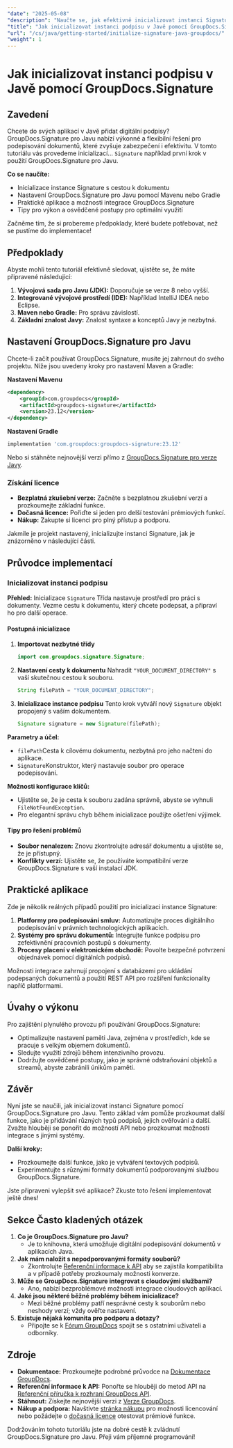 ```yaml
---
"date": "2025-05-08"
"description": "Naučte se, jak efektivně inicializovat instanci Signature pomocí GroupDocs.Signature pro Javu. Postupujte podle tohoto komplexního průvodce a vylepšete své aplikace pro podepisování dokumentů."
"title": "Jak inicializovat instanci podpisu v Javě pomocí GroupDocs.Signature"
"url": "/cs/java/getting-started/initialize-signature-java-groupdocs/"
"weight": 1
---
```


# Jak inicializovat instanci podpisu v Javě pomocí GroupDocs.Signature

## Zavedení

Chcete do svých aplikací v Javě přidat digitální podpisy? GroupDocs.Signature pro Javu nabízí výkonné a flexibilní řešení pro podepisování dokumentů, které zvyšuje zabezpečení i efektivitu. V tomto tutoriálu vás provedeme inicializací... `Signature` například první krok v použití GroupDocs.Signature pro Javu.

**Co se naučíte:**
- Inicializace instance Signature s cestou k dokumentu
- Nastavení GroupDocs.Signature pro Javu pomocí Mavenu nebo Gradle
- Praktické aplikace a možnosti integrace GroupDocs.Signature
- Tipy pro výkon a osvědčené postupy pro optimální využití

Začněme tím, že si probereme předpoklady, které budete potřebovat, než se pustíme do implementace!

## Předpoklady

Abyste mohli tento tutoriál efektivně sledovat, ujistěte se, že máte připravené následující:

1. **Vývojová sada pro Javu (JDK):** Doporučuje se verze 8 nebo vyšší.
2. **Integrované vývojové prostředí (IDE):** Například IntelliJ IDEA nebo Eclipse.
3. **Maven nebo Gradle:** Pro správu závislostí.
4. **Základní znalost Javy:** Znalost syntaxe a konceptů Javy je nezbytná.

## Nastavení GroupDocs.Signature pro Javu

Chcete-li začít používat GroupDocs.Signature, musíte jej zahrnout do svého projektu. Níže jsou uvedeny kroky pro nastavení Maven a Gradle:

**Nastavení Mavenu**
```xml
<dependency>
    <groupId>com.groupdocs</groupId>
    <artifactId>groupdocs-signature</artifactId>
    <version>23.12</version>
</dependency>
```

**Nastavení Gradle**
```gradle
implementation 'com.groupdocs:groupdocs-signature:23.12'
```

Nebo si stáhněte nejnovější verzi přímo z [GroupDocs.Signature pro verze Javy](https://releases.groupdocs.com/signature/java/).

### Získání licence
- **Bezplatná zkušební verze:** Začněte s bezplatnou zkušební verzí a prozkoumejte základní funkce.
- **Dočasná licence:** Pořiďte si jeden pro delší testování prémiových funkcí.
- **Nákup:** Zakupte si licenci pro plný přístup a podporu.

Jakmile je projekt nastavený, inicializujte instanci Signature, jak je znázorněno v následující části.

## Průvodce implementací

### Inicializovat instanci podpisu

**Přehled:**
Inicializace `Signature` Třída nastavuje prostředí pro práci s dokumenty. Vezme cestu k dokumentu, který chcete podepsat, a připraví ho pro další operace.

#### Postupná inicializace

1. **Importovat nezbytné třídy**
   ```java
   import com.groupdocs.signature.Signature;
   ```
2. **Nastavení cesty k dokumentu**
   Nahradit `"YOUR_DOCUMENT_DIRECTORY"` s vaší skutečnou cestou k souboru.
   ```java
   String filePath = "YOUR_DOCUMENT_DIRECTORY";
   ```
3. **Inicializace instance podpisu**
   Tento krok vytváří nový `Signature` objekt propojený s vaším dokumentem.
   ```java
   Signature signature = new Signature(filePath);
   ```

**Parametry a účel:**
- `filePath`Cesta k cílovému dokumentu, nezbytná pro jeho načtení do aplikace.
- `Signature`Konstruktor, který nastavuje soubor pro operace podepisování.

**Možnosti konfigurace klíčů:**
- Ujistěte se, že je cesta k souboru zadána správně, abyste se vyhnuli `FileNotFoundException`.
- Pro elegantní správu chyb během inicializace použijte ošetření výjimek.

#### Tipy pro řešení problémů
- **Soubor nenalezen:** Znovu zkontrolujte adresář dokumentu a ujistěte se, že je přístupný.
- **Konflikty verzí:** Ujistěte se, že používáte kompatibilní verze GroupDocs.Signature s vaší instalací JDK.

## Praktické aplikace

Zde je několik reálných případů použití pro inicializaci instance Signature:
1. **Platformy pro podepisování smluv:** Automatizujte proces digitálního podepisování v právních technologických aplikacích.
2. **Systémy pro správu dokumentů:** Integrujte funkce podpisu pro zefektivnění pracovních postupů s dokumenty.
3. **Procesy placení v elektronickém obchodě:** Povolte bezpečné potvrzení objednávek pomocí digitálních podpisů.

Možnosti integrace zahrnují propojení s databázemi pro ukládání podepsaných dokumentů a použití REST API pro rozšíření funkcionality napříč platformami.

## Úvahy o výkonu

Pro zajištění plynulého provozu při používání GroupDocs.Signature:
- Optimalizujte nastavení paměti Java, zejména v prostředích, kde se pracuje s velkým objemem dokumentů.
- Sledujte využití zdrojů během intenzivního provozu.
- Dodržujte osvědčené postupy, jako je správné odstraňování objektů a streamů, abyste zabránili únikům paměti.

## Závěr

Nyní jste se naučili, jak inicializovat instanci Signature pomocí GroupDocs.Signature pro Javu. Tento základ vám pomůže prozkoumat další funkce, jako je přidávání různých typů podpisů, jejich ověřování a další. Zvažte hlouběji se ponořit do možností API nebo prozkoumat možnosti integrace s jinými systémy.

**Další kroky:**
- Prozkoumejte další funkce, jako je vytváření textových podpisů.
- Experimentujte s různými formáty dokumentů podporovanými službou GroupDocs.Signature.

Jste připraveni vylepšit své aplikace? Zkuste toto řešení implementovat ještě dnes!

## Sekce Často kladených otázek

1. **Co je GroupDocs.Signature pro Javu?**
   - Je to knihovna, která umožňuje digitální podepisování dokumentů v aplikacích Java.
2. **Jak mám naložit s nepodporovanými formáty souborů?**
   - Zkontrolujte [Referenční informace k API](https://reference.groupdocs.com/signature/java/) aby se zajistila kompatibilita a v případě potřeby prozkoumaly možnosti konverze.
3. **Může se GroupDocs.Signature integrovat s cloudovými službami?**
   - Ano, nabízí bezproblémové možnosti integrace cloudových aplikací.
4. **Jaké jsou některé běžné problémy během inicializace?**
   - Mezi běžné problémy patří nesprávné cesty k souborům nebo neshody verzí; vždy ověřte nastavení.
5. **Existuje nějaká komunita pro podporu a dotazy?**
   - Připojte se k [Fórum GroupDocs](https://forum.groupdocs.com/c/signature/) spojit se s ostatními uživateli a odborníky.

## Zdroje
- **Dokumentace:** Prozkoumejte podrobné průvodce na [Dokumentace GroupDocs](https://docs.groupdocs.com/signature/java/).
- **Referenční informace k API:** Ponořte se hlouběji do metod API na [Referenční příručka k rozhraní GroupDocs API](https://reference.groupdocs.com/signature/java/).
- **Stáhnout:** Získejte nejnovější verzi z [Verze GroupDocs](https://releases.groupdocs.com/signature/java/).
- **Nákup a podpora:** Navštivte [stránka nákupu](https://purchase.groupdocs.com/buy) pro možnosti licencování nebo požádejte o [dočasná licence](https://purchase.groupdocs.com/temporary-license/) otestovat prémiové funkce.

Dodržováním tohoto tutoriálu jste na dobré cestě k zvládnutí GroupDocs.Signature pro Javu. Přeji vám příjemné programování!